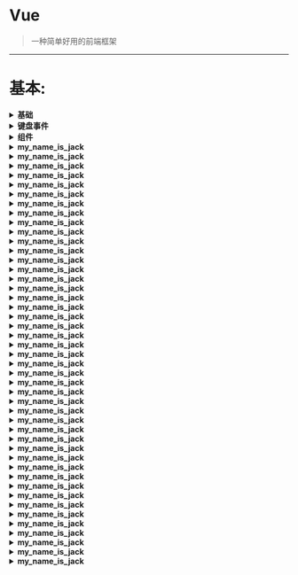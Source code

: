 # Vue
> 一种简单好用的前端框架
---






# 基本:
<details>
<summary><b> 基础  </b></summary>

```  


循环遍历 + a 标签 href 改变
如何在a标签的href中传入需要的参数?

<ul class="dropdown-menu" id="app">
    <li v-for="date_list in date_list">
        <a :href = "get_date_Href(date_list)" >{{ date_list }}</a>
    </li>
</ul>

new Vue({
    el: '#app',
    data: {
        date_list: date_list
    },
    methods:{
        get_date_Href:function(val){
            return '/Phrase_Controller/index?Date='+val
        }
    }
})





遍历键值对:
前提是 result_json 也必须是键值对 hashmap
<div id="Article_content">
    <div  v-for="key , value in result_json">
        <h1>{{key}}</h1>
        <h1>{{value}}</h1>
    </div>
</div>

new Vue({
    el: '#Article_content',
    data: {
        result_json: result_json
    }
});







data 用于定义属性
methods 用于定义的函数，可以通过 return 来返回函数值
{{ }} 用于输出对象属性和函数返回值
{{xxx}}             表示取值
{{details()}}       调用方法


	<div id="vue_det">
		<h1>site : {{site}}</h1>
		<h1>url : {{url}}</h1>
		<h1>{{details()}}</h1>
	</div>

	<script type="text/javascript">
		var vm = new Vue({
			el: '#vue_det',
			data: {
				site: "菜鸟教程",					// 可以是字符串
				url: "www.runoob.com",			   
				checkedNames: [],					// 可以是 array
				checked : true,						// 可以是 bool 布尔
			},
			methods: {
				details: function() {
					return  this.site + " - 学的不仅是技术，更是梦想！";
				}
			}
		})
	</script>





Vue.js 模板语法

v-html:
	使用 v-html 指令用于输出 html 代码：
	<div id="app">
		<div v-html="message"></div>
	</div>
	<script>
	new Vue({
	el: '#app',
	data: {
		message: '<h1>菜鸟教程</h1>'
	}
	})
	</script>














v-bind:
		资料来源:   https://www.runoob.com/vue2/vue-class-style.html
v-bind 来设置样式属性 , 比如:
	class
	id
	href		<a v-bind:href="url">菜鸟教程</a>

	HTML 属性中的值应使用 v-bind 指令
			完整语法:
				<a v-bind:href="url"></a>
			缩写:
				<a :href="url"></a>

案例:
isActive 设置为 true 显示了一个绿色的 div 块，如果设置为 false 则不显示：
	.active {
		width: 100px;
		height: 100px;
		background: green;
	}
	div v-bind:class="{ active: isActive }"></div>
	data: {
		isActive: true
	}

											.text-danger {background: GREEN;}
<div class="static" v-bind:class="{ active: 'text-danger': true }"></div>	
<div class="static active text-danger"></div>			// 编译后的 div 的 class

 v-bind:style 直接设置样式:
	<div v-bind:style="{ color: activeColor, fontSize: fontSize + 'px' }">菜鸟教程</div>
	编译后:
	<div style="color: green; font-size: 30px;">菜鸟教程</div>

直接绑定到一个样式对象，让模板更清晰：
<div v-bind:style="styleObject">菜鸟教程</div>
data: {
    styleObject: {
      color: 'green',
      fontSize: '30px'
    }
}

















v-model:
	资料来源:   https://www.runoob.com/vue2/vue-forms.html
	v-model 指令用来在 input、select、textarea、checkbox、radio 等表单控件元素上创建双向数据绑定

案例 1
<p>{{ message }}</p>
<input v-model="message">
data: {
	message: 'Runoob'
}


案例 2
<input type="checkbox" id="checkbox" v-model="checked">
<label for="checkbox">{{ checked }}</label>
data: {
	checked : true
}


案例 3
 <select v-model="selected" name="fruit">
    <option value="">选择一个网站</option>
    <option value="www.runoob.com">Runoob</option>
    <option value="www.google.com">Google</option>
  </select>

   <div id="output">
      选择的网站是: {{selected}}
  </div>

   data: {
	selected: '' 
  }


.number
如果想自动将用户的输入值转为 Number 类型（如果原值的转换结果为 NaN 则返回原值），
可以添加一个修饰符 number 给 v-model 来处理输入值：

<input v-model.number="age" type="number">
这通常很有用，因为在 type="number" 时 HTML 中输入的值也总是会返回字符串类型。

.trim
如果要自动过滤用户输入的首尾空格，可以添加 trim 修饰符到 v-model 上过滤输入：
<input v-model.trim="msg">

















v-on:
	按钮的事件我们可以使用 v-on 监听事件，并对用户的输入进行响应
	<button v-on:click="reverseMessage">反转字符串</button>
	完整语法:
		<a v-on:click="doSomething"></a>
	缩写:
		<a @click="doSomething"></a>

案例:
<button v-on:click="counter += 1">增加 1</button>
<p>这个按钮被点击了 {{ counter }} 次。</p>	
data: {
    counter: 0
}	


<!-- greet 是在下面定义的方法名 -->
<button v-on:click="greet">Greet</button>
  data: {
    name: 'Vue.js'
  },
  // 在 `methods` 对象中定义方法
  methods: {
    greet: function (event) {
      // `this` 在方法里指当前 Vue 实例
      alert('Hello ' + this.name + '!')
      // `event` 是原生 DOM 事件
	  if (event) {
		  alert(event.target.tagName)
	  }
    }
  }


方法传值: 
<button v-on:click="say('hi')">Say hi</button>
<button v-on:click="say('what')">Say what</button>

  methods: {
    say: function (message) {
      alert(message)
    }
  }


<!-- 只有在 keyCode 是 13 时调用 vm.submit() -->
<input v-on:keyup.13="submit">

<!-- 同上 -->
<input v-on:keyup.enter="submit">









v-if  v-else  :
	指令是带有 v- 前缀的特殊属性
		指令用于在表达式的值改变时，将某些行为应用到 DOM 上。如下例子：
	<div id="app">
		<p v-if="seen">现在你看到我了</p>
	</div>
	data: {
		seen: true
	}

	随机生成一个数字，判断是否大于0.5，然后输出对应信息
		<div v-if="Math.random() > 0.5">
			Sorry
		</div>
		<div v-else>
			Not sorry
		</div>

	v-else-if 在 2.1.0 新增，顾名思义，用作 v-if 的 else-if 块。可以链式的多次使用
	<div v-else-if="type === 'B'">
      B
    </div>
    

v-show 
	指令来根据条件展示元素
	<h1 v-show="ok">Hello!</h1>
	data: {
    	ok: true
  	}




循环 / 遍历:
v-for:
 	<li v-for="site in sites">
      {{ site.name }}
    </li>
	sites: [
      { name: 'Runoob' },
      { name: 'Google' },
      { name: 'Taobao' }
    ]

	<li v-for="value in object">
    	{{ value }}
    </li>
	object: {
    	name: '菜鸟教程',
      	url: 'http://www.runoob.com',
      	slogan: '学的不仅是技术，更是梦想！'
    }

	键值对:
	<li v-for="(value, key) in object">
    	{{ key }} : {{ value }}
    </li>

	键值对(带上索引):
	<li v-for="(value, key, index) in object">
    	{{ index }}. {{ key }} : {{ value }}
    </li>



Vue.js 监听属性
	 监听属性 watch，我们可以通过 watch 来响应数据的变化
	<p style = "font-size:25px;">计数器: {{ counter }}</p>
	<button @click = "counter++" style = "font-size:25px;">点我</button>
	
	data: {
       counter: 1
    }

	vm.$watch('counter', function(nval, oval) {
		alert('计数器值的变化 :' + oval + ' 变为 ' + nval + '!');
	});





Vue.js 自定义指令
除了默认设置的核心指令( v-model 和 v-show ), Vue 也允许注册自定义指令
下面我们注册一个全局指令 v-focus, 该指令的功能是在页面加载时，元素获得焦点：
<div id="app">
    <p>页面载入时，input 元素自动获取焦点：</p>
    <input v-focus>
</div>

<script>
// 注册一个全局自定义指令 v-focus
Vue.directive('focus', {
  // 当绑定元素插入到 DOM 中。
  inserted: function (el) {
    // 聚焦元素
    el.focus()
  }
})
// 创建根实例
new Vue({
  el: '#app'
})
</script>

也可以在实例使用 directives 选项来注册局部指令，这样指令只能在这个实例中使用：
<div id="app">
  <p>页面载入时，input 元素自动获取焦点：</p>
  <input v-focus>
</div>
 
<script>
// 创建根实例
new Vue({
  el: '#app',
  directives: {
    // 注册一个局部的自定义指令 v-focus
    focus: {
      // 指令的定义
      inserted: function (el) {
        // 聚焦元素
        el.focus()
      }
    }
  }
})
</script>









```
</details>






















<details>
<summary><b>  键盘事件  </b></summary>

```  


<!-- 只有在 keyCode 是 13 时调用 vm.submit() -->
<input v-on:keyup.13="submit">


记住所有的 keyCode 比较困难，所以 Vue 为最常用的按键提供了别名：
<!-- 同上 -->
<input v-on:keyup.enter="submit">


全部的按键别名：
.enter
.tab
.delete (捕获 "删除" 和 "退格" 键)
.esc
.space
.up
.down
.left
.right
.ctrl
.alt
.shift
.meta
实例

<p><!-- Alt + C -->
<input @keyup.alt.67="clear">
<!-- Ctrl + Click -->
<div @click.ctrl="doSomething">Do something</div>





```
</details>



















































<details>
<summary><b> 组件 </b></summary>

```  

详细教程 : https://www.runoob.com/vue2/vue-component.html

组件（Component）是 Vue.js 最强大的功能之一
组件可以扩展 HTML 元素，封装可重用的代码

注册一个全局组件语法格式如下：
Vue.component(tagName, options)

tagName 为组件名，options 为配置选项。注册后，我们可以使用以下方式来调用组件：
<tagName></tagName>

注册一个简单的全局组件 runoob，并使用它：
	<div id="app">
		<runoob></runoob>
	</div>
	
	<script>
	// 注册
	Vue.component('runoob', {
	template: '<h1>自定义组件!</h1>'
	})
	// 创建根实例
	new Vue({
	el: '#app'
	})
	</script>











```
</details>







<details>
<summary><b>my_name_is_jack</b></summary>

```  

```
</details>







<details>
<summary><b>my_name_is_jack</b></summary>

```  

```
</details>







<details>
<summary><b>my_name_is_jack</b></summary>

```  

```
</details>







<details>
<summary><b>my_name_is_jack</b></summary>

```  

```
</details>







<details>
<summary><b>my_name_is_jack</b></summary>

```  

```
</details>







<details>
<summary><b>my_name_is_jack</b></summary>

```  

```
</details>







<details>
<summary><b>my_name_is_jack</b></summary>

```  

```
</details>







<details>
<summary><b>my_name_is_jack</b></summary>

```  

```
</details>







<details>
<summary><b>my_name_is_jack</b></summary>

```  

```
</details>







<details>
<summary><b>my_name_is_jack</b></summary>

```  

```
</details>







<details>
<summary><b>my_name_is_jack</b></summary>

```  

```
</details>







<details>
<summary><b>my_name_is_jack</b></summary>

```  

```
</details>







<details>
<summary><b>my_name_is_jack</b></summary>

```  

```
</details>







<details>
<summary><b>my_name_is_jack</b></summary>

```  

```
</details>







<details>
<summary><b>my_name_is_jack</b></summary>

```  

```
</details>







<details>
<summary><b>my_name_is_jack</b></summary>

```  

```
</details>







<details>
<summary><b>my_name_is_jack</b></summary>

```  

```
</details>







<details>
<summary><b>my_name_is_jack</b></summary>

```  

```
</details>







<details>
<summary><b>my_name_is_jack</b></summary>

```  

```
</details>







<details>
<summary><b>my_name_is_jack</b></summary>

```  

```
</details>







<details>
<summary><b>my_name_is_jack</b></summary>

```  

```
</details>







<details>
<summary><b>my_name_is_jack</b></summary>

```  

```
</details>







<details>
<summary><b>my_name_is_jack</b></summary>

```  

```
</details>







<details>
<summary><b>my_name_is_jack</b></summary>

```  

```
</details>







<details>
<summary><b>my_name_is_jack</b></summary>

```  

```
</details>







<details>
<summary><b>my_name_is_jack</b></summary>

```  

```
</details>







<details>
<summary><b>my_name_is_jack</b></summary>

```  

```
</details>







<details>
<summary><b>my_name_is_jack</b></summary>

```  

```
</details>







<details>
<summary><b>my_name_is_jack</b></summary>

```  

```
</details>







<details>
<summary><b>my_name_is_jack</b></summary>

```  

```
</details>







<details>
<summary><b>my_name_is_jack</b></summary>

```  

```
</details>







<details>
<summary><b>my_name_is_jack</b></summary>

```  

```
</details>







<details>
<summary><b>my_name_is_jack</b></summary>

```  

```
</details>







<details>
<summary><b>my_name_is_jack</b></summary>

```  

```
</details>







<details>
<summary><b>my_name_is_jack</b></summary>

```  

```
</details>







<details>
<summary><b>my_name_is_jack</b></summary>

```  

```
</details>







<details>
<summary><b>my_name_is_jack</b></summary>

```  

```
</details>







<details>
<summary><b>my_name_is_jack</b></summary>

```  

```
</details>







<details>
<summary><b>my_name_is_jack</b></summary>

```  

```
</details>







<details>
<summary><b>my_name_is_jack</b></summary>

```  

```
</details>







<details>
<summary><b>my_name_is_jack</b></summary>

```  

```
</details>







<details>
<summary><b>my_name_is_jack</b></summary>

```  

```
</details>







<details>
<summary><b>my_name_is_jack</b></summary>

```  

```
</details>







<details>
<summary><b>my_name_is_jack</b></summary>

```  

```
</details>







<details>
<summary><b>my_name_is_jack</b></summary>

```  

```
</details>








